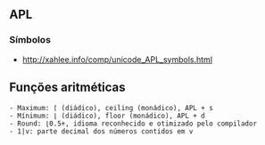 ## APL

### Símbolos

- http://xahlee.info/comp/unicode_APL_symbols.html

## Funções aritméticas
    - Maximum: ⌈ (diádico), ceiling (monádico), APL + s
    - Mínimum: ⌊ (diádico), floor (monádico), APL + d
    - Round: ⌊0.5+, idioma reconhecido e otimizado pelo compilador
    - 1|v: parte decimal dos números contidos em v

